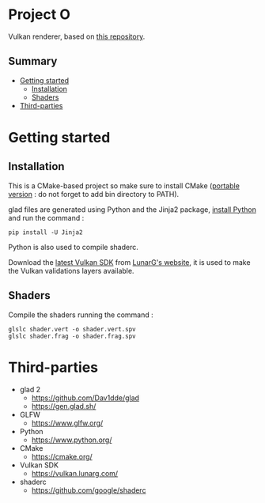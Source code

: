 # **Project O**

Vulkan renderer, based on [this repository](https://github.com/sjarod/vulkan-tutorial).

## Summary
- [Getting started](#getting-started)
    - [Installation](#installation)
    - [Shaders](#shaders)
- [Third-parties](#third-parties)

# Getting started

## Installation
This is a CMake-based project so make sure to install CMake ([portable version](https://github.com/Kitware/CMake/releases/download/v3.26.0-rc5/cmake-3.26.0-rc5-windows-x86_64.zip) : do not forget to add bin directory to PATH).

glad files are generated using Python and the Jinja2 package, [install Python](https://www.python.org/ftp/python/3.11.2/python-3.11.2-amd64.exe) and run the command :
```
pip install -U Jinja2
```
Python is also used to compile shaderc.

Download the [latest Vulkan SDK](https://sdk.lunarg.com/sdk/download/latest/windows/vulkan-sdk.exe) from [LunarG's website](https://vulkan.lunarg.com/sdk/home#), it is used to make the Vulkan validations layers available.

## Shaders
Compile the shaders running the command :
```
glslc shader.vert -o shader.vert.spv
glslc shader.frag -o shader.frag.spv
```

# Third-parties
- glad 2
    - https://github.com/Dav1dde/glad
    - https://gen.glad.sh/
- GLFW
    - https://www.glfw.org/
- Python
    - https://www.python.org/
- CMake
    - https://cmake.org/
- Vulkan SDK
    - https://vulkan.lunarg.com/
- shaderc
    - https://github.com/google/shaderc
